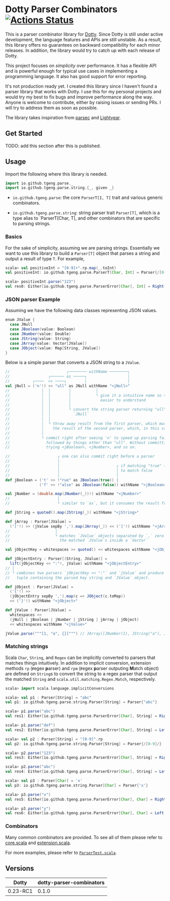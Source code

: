 # Dotty Parser Combinators [![Actions Status](https://github.com/tgeng/dotty-parser-combinators/workflows/Scala%20CI/badge.svg)](https://github.com/tgeng/dotty-parser-combinators/actions)

This is a parser combinator library for [Dotty](https://dotty.epfl.ch/).
Since Dotty is still under active development, the language features and APIs
are still unstable. As a result, this library offers no guarantees on
backward compatibility for each minor releases. In addition, the library
would try to catch up with each release of Dotty.

This project focuses on _simplicity_ over performance. It has a flexible API
and is powerful enough for typical use cases in implementing a programming
language. It also has good support for error reporting.

It's not production ready yet. I created this library since I haven't found a
parser library that works with Dotty. I use this for my personal projects and
would try my best to fix bugs and improve performance along the way. Anyone
is welcome to contribute, either by raising issues or sending PRs. I will try
to address them as soon as possible.

The library takes inspiration from
[parsec](https://hackage.haskell.org/package/parsec) and
[Lightyear](https://github.com/ziman/lightyear).

## Get Started

TODO: add this section after this is published.

## Usage

Import the following where this library is needed.

```scala
import io.github.tgeng.parse._
import io.github.tgeng.parse.string.{_, given _}
```

- `io.github.tgeng.parse`: the core `ParserT[I, T]` trait and various generic
  combinators.

- `io.github.tgeng.parse.string`: string parser trait `Parser[T]`, which is a
  type alias to `ParserT[Char, T], and other combinators that
  are specific to parsing strings.

### Basics

For the sake of simplicity, assuming we are parsing strings. Essentially we
want to use this library to build a `Parser[T]` object that parses a string and
output a result of type `T`. For example,

```scala
scala> val positiveInt = "[0-9]+".rp.map(_.toInt)
val positiveInt: io.github.tgeng.parse.ParserT[Char, Int] = Parser{/[0-9]+/}

scala> positiveInt.parse("123")
val res0: Either[io.github.tgeng.parse.ParserError[Char], Int] = Right(123)
```

### JSON parser Example

Assuming we have the following data classes representing JSON values.

```scala
enum JValue {
  case JNull
  case JBoolean(value: Boolean)
  case JNumber(value: Double)
  case JString(value: String)
  case JArray(value: Vector[JValue])
  case JObject(value: Map[String, JValue])
}     
```

Below is a simple parser that converts a JSON string to a `JValue`.

```scala
//                         ┌──────── withName ────────┐
//                 ┌────── as ─────┐                  │
//          ┌────  >> ────┐        │                  │
val jNull = ('n'!) >> "ull" as JNull withName "<jNull>"
//              │  │        │           │
//              │  │        │           └ give it a intuitive name so the error message is
//              │  │        │             easier to understand
//              │  │        │
//              │  │        └ convert the string parser returning "ull" to a parser returning
//              │  │          `JNull`
//              │  │
//              │  └ throw away result from the first parser, which matches 'n', and return
//              │    the result of the second parser, which, in this case, returns "ull"
//              │
//              └ commit right after seeing 'n' to speed up parsing failure in case 'n' is 
//                followed by things other than "ull". Without committing, the parser would keep 
//                trying <jBoolean>, <jNumber>, and so on.

//                     ┌ one can also commit right before a parser
//                     │                          
//                     │                         ┌ if matching "true" fails, try the following
//                     │                         │ to match false
//                     │                         │
def jBoolean = ('t' >> !"rue" as JBoolean(true)) | 
               ('f' >> !"alse" as JBoolean(false)) withName "<jBoolean>"

val jNumber = (double.map(JNumber(_))!) withName "<jNumber>"
//                     │
//                     └ similar to `as`, but it consumes the result from the double parser

def jString = quoted().map(JString(_)) withName "<jString>"

def jArray : Parser[JValue] = 
  ('['!) >> (jValue sepBy ',').map(JArray(_)) << (']'!) withName "<jArray>"
//                    │
//                    └ matches `JValue` objects separated by `,` zero or more times and returns
//                      the matched `JValue`s inside a `Vector`

val jObjectKey = whitespaces >> quoted() << whitespaces withName "<jObjectKey>"

def jObjectEntry : Parser[(String, JValue)] =
  lift(jObjectKey << ":"!, jValue) withName "<jObjectEntry>"
// │
// └ combines two parsers `jObjectKey << ":"` and `jValue` and produce a parser that returns a 
//   tuple containing the parsed key string and `JValue` object.

def jObject : Parser[JValue] = 
  ('{'!) >> 
  (jObjectEntry sepBy ',').map(c => JObject(c.toMap))
  << ('}'!) withName "<jObject>"

def jValue : Parser[JValue] = 
  whitespaces >> 
  (jNull | jBoolean | jNumber | jString | jArray | jObject) 
  << whitespaces withName "<jValue>"

jValue.parse("""[1, "a", {}]""") // JArray([JNumber(1), JString("a"), JObject({})])
```

### Matching strings

Scala `Char`, `String`, and `Regex` can be implicitly converted to parsers
that matches things intuitively. In addition to implicit conversion,
extension methods `rp` (**r**egex **p**arser) and `rpm` (**r**egex **p**arser
outputing **M**atch object) are defined on `String`s to convert the string to
a regex parser that output the matched `String` and
`scala.util.matching.Regex.Match`, respectively.

```scala
scala> import scala.language.implicitConversions

scala> val p1 : Parser[String] = "abc"
val p1: io.github.tgeng.parse.string.Parser[String] = Parser{"abc"}

scala> p1.parse("abc")
val res1: Either[io.github.tgeng.parse.ParserError[Char], String] = Right(abc)

scala> p1.parse("def")
val res2: Either[io.github.tgeng.parse.ParserError[Char], String] = Left(0: "abc")

scala> val p2 : Parser[String] = "[0-9]".rp
val p2: io.github.tgeng.parse.string.Parser[String] = Parser{/[0-9]/}

scala> p2.parse("123")
val res3: Either[io.github.tgeng.parse.ParserError[Char], String] = Right(1)

scala> p2.parse("abc")
val res4: Either[io.github.tgeng.parse.ParserError[Char], String] = Left(0: /[0-9]/)

scala> val p3 : Parser[Char] = 'x'
val p3: io.github.tgeng.parse.string.Parser[Char] = Parser{'x'}

scala> p3.parse("x")
val res5: Either[io.github.tgeng.parse.ParserError[Char], Char] = Right(x)

scala> p3.parse("y")
val res6: Either[io.github.tgeng.parse.ParserError[Char], Char] = Left(0: 'x')
```

### Combinators

Many common combinators are provided. To see all of them please refer to
[core.scala](https://github.com/tgeng/dotty-parser-combinators/blob/master/src/main/scala/io/github/tgeng/parse/core.scala)
and
[extension.scala](https://github.com/tgeng/dotty-parser-combinators/blob/master/src/main/scala/io/github/tgeng/parse/extension.scala).

For more examples, please refer to
[`ParserTest.scala`](https://github.com/tgeng/dotty-parser-combinators/blob/master/src/test/scala/io/github/tgeng/parse/ParserTest.scala).

## Versions

| Dotty    | dotty-parser-combinators |
| -------- | ------------------------ |
| 0.23-RC1 | 0.1.0                    |
